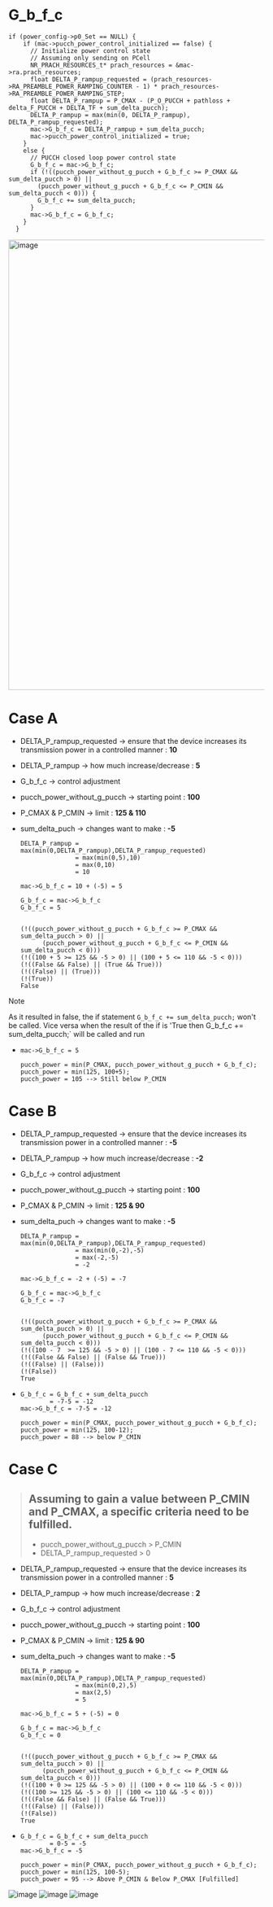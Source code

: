 # G_b_f_c
```
if (power_config->p0_Set == NULL) {
    if (mac->pucch_power_control_initialized == false) {
      // Initialize power control state
      // Assuming only sending on PCell
      NR_PRACH_RESOURCES_t* prach_resources = &mac->ra.prach_resources;
      float DELTA_P_rampup_requested = (prach_resources->RA_PREAMBLE_POWER_RAMPING_COUNTER - 1) * prach_resources->RA_PREAMBLE_POWER_RAMPING_STEP;
      float DELTA_P_rampup = P_CMAX - (P_O_PUCCH + pathloss + delta_F_PUCCH + DELTA_TF + sum_delta_pucch);
      DELTA_P_rampup = max(min(0, DELTA_P_rampup), DELTA_P_rampup_requested);
      mac->G_b_f_c = DELTA_P_rampup + sum_delta_pucch;
      mac->pucch_power_control_initialized = true;
    }
    else {
      // PUCCH closed loop power control state
      G_b_f_c = mac->G_b_f_c;
      if (!((pucch_power_without_g_pucch + G_b_f_c >= P_CMAX && sum_delta_pucch > 0) ||
        (pucch_power_without_g_pucch + G_b_f_c <= P_CMIN && sum_delta_pucch < 0))) {
        G_b_f_c += sum_delta_pucch;
      }
      mac->G_b_f_c = G_b_f_c;
    }
  }
```

<img width="885" alt="image" src="https://github.com/user-attachments/assets/333e68df-f7e9-4988-95d6-3d52200ab919">

# Case A
- DELTA_P_rampup_requested ->  ensure that the device increases its transmission power in a controlled manner :  **10**
- DELTA_P_rampup -> how much increase/decrease : **5**
- G_b_f_c -> control adjustment 
- pucch_power_without_g_pucch -> starting point : **100**
- P_CMAX & P_CMIN -> limit : **125 & 110**
- sum_delta_puch -> changes want to make : **-5**


  ```
  DELTA_P_rampup = max(min(0,DELTA_P_rampup),DELTA_P_rampup_requested)
                 = max(min(0,5),10)
                 = max(0,10)
                 = 10

  mac->G_b_f_c = 10 + (-5) = 5
  ```

  ```
  G_b_f_c = mac->G_b_f_c
  G_b_f_c = 5
  
  
  (!((pucch_power_without_g_pucch + G_b_f_c >= P_CMAX && sum_delta_pucch > 0) ||
        (pucch_power_without_g_pucch + G_b_f_c <= P_CMIN && sum_delta_pucch < 0)))
  (!((100 + 5 >= 125 && -5 > 0) || (100 + 5 <= 110 && -5 < 0)))
  (!((False && False) || (True && True)))
  (!((False) || (True)))
  (!(True))
  False
  ```
>[!NOTE]
> As it resulted in false, the if statement `G_b_f_c += sum_delta_pucch;` won't be called. Vice versa when the result of the if is 'True then G_b_f_c += sum_delta_pucch;` will be called and run

-
  ```
  mac->G_b_f_c = 5
  ```

  ```
  pucch_power = min(P_CMAX, pucch_power_without_g_pucch + G_b_f_c);
  pucch_power = min(125, 100+5);
  pucch_power = 105 --> Still below P_CMIN
  ```

# Case B
- DELTA_P_rampup_requested ->  ensure that the device increases its transmission power in a controlled manner :  **-5**
- DELTA_P_rampup -> how much increase/decrease : **-2**
- G_b_f_c -> control adjustment 
- pucch_power_without_g_pucch -> starting point : **100**
- P_CMAX & P_CMIN -> limit : **125 & 90**
- sum_delta_puch -> changes want to make : **-5**


  ```
  DELTA_P_rampup = max(min(0,DELTA_P_rampup),DELTA_P_rampup_requested)
                 = max(min(0,-2),-5)
                 = max(-2,-5)
                 = -2

  mac->G_b_f_c = -2 + (-5) = -7
  ```

  ```
  G_b_f_c = mac->G_b_f_c
  G_b_f_c = -7
  
  
  (!((pucch_power_without_g_pucch + G_b_f_c >= P_CMAX && sum_delta_pucch > 0) ||
        (pucch_power_without_g_pucch + G_b_f_c <= P_CMIN && sum_delta_pucch < 0)))
  (!((100 - 7  >= 125 && -5 > 0) || (100 - 7 <= 110 && -5 < 0)))
  (!((False && False) || (False && True)))
  (!((False) || (False)))
  (!(False))
  True
  ```
-
  ```
  G_b_f_c = G_b_f_c + sum_delta_pucch
          = -7-5 = -12
  mac->G_b_f_c = -7-5 = -12
  ```

  ```
  pucch_power = min(P_CMAX, pucch_power_without_g_pucch + G_b_f_c);
  pucch_power = min(125, 100-12);
  pucch_power = 88 --> below P_CMIN
  ```

# Case C
> Assuming to gain a value between P_CMIN and P_CMAX, a specific criteria need to be fulfilled.
> - 
> - pucch_power_without_g_pucch > P_CMIN
> - DELTA_P_rampup_requested > 0


- DELTA_P_rampup_requested ->  ensure that the device increases its transmission power in a controlled manner :  **5**
- DELTA_P_rampup -> how much increase/decrease : **2**
- G_b_f_c -> control adjustment 
- pucch_power_without_g_pucch -> starting point : **100**
- P_CMAX & P_CMIN -> limit : **125 & 90**
- sum_delta_puch -> changes want to make : **-5**


  ```
  DELTA_P_rampup = max(min(0,DELTA_P_rampup),DELTA_P_rampup_requested)
                 = max(min(0,2),5)
                 = max(2,5)
                 = 5

  mac->G_b_f_c = 5 + (-5) = 0
  ```

  ```
  G_b_f_c = mac->G_b_f_c
  G_b_f_c = 0
  
  
  (!((pucch_power_without_g_pucch + G_b_f_c >= P_CMAX && sum_delta_pucch > 0) ||
        (pucch_power_without_g_pucch + G_b_f_c <= P_CMIN && sum_delta_pucch < 0)))
  (!((100 + 0 >= 125 && -5 > 0) || (100 + 0 <= 110 && -5 < 0)))
  (!((100 >= 125 && -5 > 0) || (100 <= 110 && -5 < 0)))
  (!((False && False) || (False && True)))
  (!((False) || (False)))
  (!(False))
  True
  ```
-
  ```
  G_b_f_c = G_b_f_c + sum_delta_pucch
          = 0-5 = -5
  mac->G_b_f_c = -5
  ```

  ```
  pucch_power = min(P_CMAX, pucch_power_without_g_pucch + G_b_f_c);
  pucch_power = min(125, 100-5);
  pucch_power = 95 --> Above P_CMIN & Below P_CMAX [Fulfilled]
  ```


![image](https://github.com/user-attachments/assets/77477007-0712-4cf6-a5d1-ca9b481a204b)
![image](https://github.com/user-attachments/assets/cec15586-6bf4-4fdf-acec-f85c3a3b9b22)
![image](https://github.com/user-attachments/assets/d724e4c9-564f-4ece-9c7f-c55f9de99db2)

